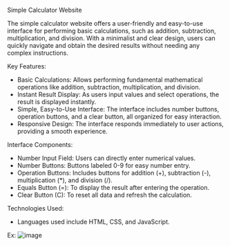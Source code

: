 Simple Calculator Website

The simple calculator website offers a user-friendly and easy-to-use interface for performing basic calculations, such as addition, subtraction, multiplication, and division. With a minimalist and clear design, users can quickly navigate and obtain the desired results without needing any complex instructions.

Key Features:
- Basic Calculations: Allows performing fundamental mathematical operations like addition, subtraction, multiplication, and division.
- Instant Result Display: As users input values and select operations, the result is displayed instantly.
- Simple, Easy-to-Use Interface: The interface includes number buttons, operation buttons, and a clear button, all organized for easy interaction.
- Responsive Design: The interface responds immediately to user actions, providing a smooth experience.

Interface Components:
- Number Input Field: Users can directly enter numerical values.
- Number Buttons: Buttons labeled 0-9 for easy number entry.
- Operation Buttons: Includes buttons for addition (+), subtraction (-), multiplication (*), and division (/).
- Equals Button (=): To display the result after entering the operation.
- Clear Button (C): To reset all data and refresh the calculation.

Technologies Used:
- Languages used include HTML, CSS, and JavaScript.
  
Ex:
![image](https://github.com/user-attachments/assets/bda2eb49-6b4f-485d-9c3a-fb319d70bf7c)
